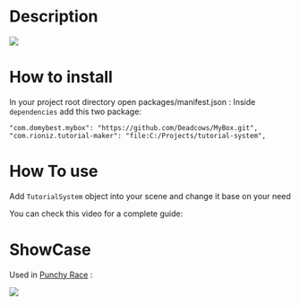 # Description

![](https://github.com/uchar/Tutorial-Maker/blob/main/README%20Files/help.gif)

# How to install
In your project root directory open packages/manifest.json :
Inside `dependencies` add this two package:
```
"com.domybest.mybox": "https://github.com/Deadcows/MyBox.git",
"com.rioniz.tutorial-maker": "file:C:/Projects/tutorial-system",
```
# How To use 
Add `TutorialSystem` object into your scene and change it base on your need

You can check this video for a complete guide:


# ShowCase
Used in [Punchy Race]("https://play.google.com/store/apps/details?id=com.dopamine.punchyrace3d&hl=en&gl=US") :

![](https://github.com/uchar/Tutorial-Maker/blob/main/README%20Files/showcase.gif)

